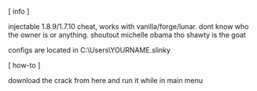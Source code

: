 [ info ]

injectable 1.8.9/1.7.10 cheat, works with vanilla/forge/lunar. dont know who the owner is or anything. shoutout michelle obama tho shawty is the goat

configs are located in C:\Users\YOURNAME\.slinky

[ how-to ]

download the crack from here and run it while in main menu
